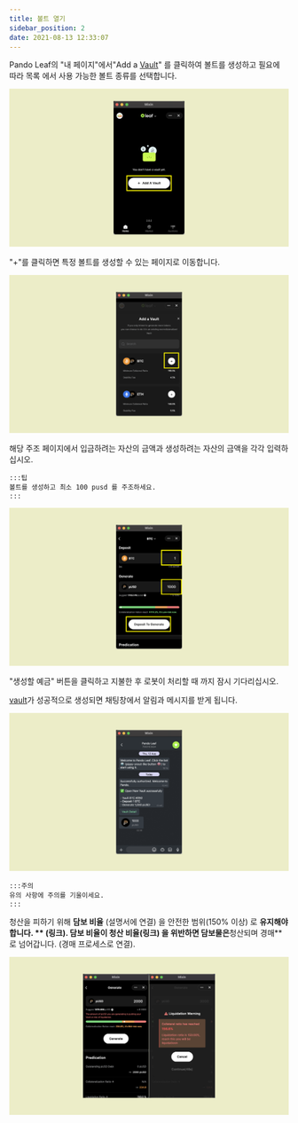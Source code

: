 ```yaml
---
title: 볼트 열기
sidebar_position: 2
date: 2021-08-13 12:33:07
---
```


Pando Leaf의 "내 페이지"에서"Add a [Vault](https://docs.pando.im/docs/leaf/key-concepts/vaults)" 를 클릭하여 볼트를 생성하고 필요에 따라 목록 에서 사용 가능한 볼트 종류를 선택합니다.

![](../assets/leaf-open-vault-p1.png)

"+"를 클릭하면 특정 볼트를 생성할 수 있는 페이지로 이동합니다.

![](../assets/add-a-vault-p2.png)

해당 주조 페이지에서 입금하려는 자산의 금액과 생성하려는 자산의 금액을 각각 입력하십시오.

````mdx-code-block
:::팁
볼트를 생성하고 최소 100 pusd 를 주조하세요.
:::
````

![](../assets/leaf-open-vault-p3.png)


"생성할 예금" 버튼을 클릭하고 지불한 후 로봇이 처리할 때 까지 잠시 기다리십시오.

[vault](https://docs.pando.im/docs/leaf/key-concepts/vaults)가 성공적으로 생성되면 채팅창에서 알림과 메시지를 받게 됩니다.

![](../assets/add-a-vault-p4.png)


````mdx-code-block
:::주의
유의 사항에 주의를 기울이세요.
:::
````

청산을 피하기 위해 **담보 비율** (설명서에 연결) 을 안전한 범위(150% 이상) 로 **유지해야 합니다. ** (링크). 담보 비율이 **청산 비율**(링크) 을 위반하면 담보물은**청산되며 경매**로 넘어갑니다. (경매 프로세스로 연결).

![](../assets/add-a-vault-p5.png)


